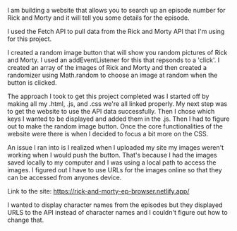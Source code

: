 I am building a website that allows you to search up an episode number for Rick and Morty and it will tell you some details for the episode.

I used the Fetch API to pull data from the Rick and Morty API that I'm using for this project. 

I created a random image button that will show you random pictures of Rick and Morty. I used an addEventListener for this that repsonds to a 'click'. I created an array of the images of Rick and Morty and then created a randomizer using Math.random to choose an image at random when the button is clicked.

The approach I took to get this project completed was I started off by making all my .html, .js, and .css we're all linked properly. My next step was to get the website to use the API data successfully. Then I chose which keys I wanted to be displayed and added them in the .js. Then I had to figure out to make the random image button. Once the core functionalities of the website were there is when I decided to focus a bit more on the CSS.

An issue I ran into is I realized when I uploaded my site my images weren't working when I would push the button. That's because I had the images saved locally to my computer and I was using a local path to access the images. I figured out I have to use URLs for the images online so that they can be accessed from anyones device.

Link to the site: 
https://rick-and-morty-ep-browser.netlify.app/

I wanted to display character names from the episodes but they displayed URLS to the API instead of character names and I couldn't figure out how to change that.